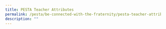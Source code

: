 ```yaml
---
title: PESTA Teacher Attributes
permalink: /pesta/be-connected-with-the-fraternity/pesta-teacher-attributes/
description: ""
---
```

